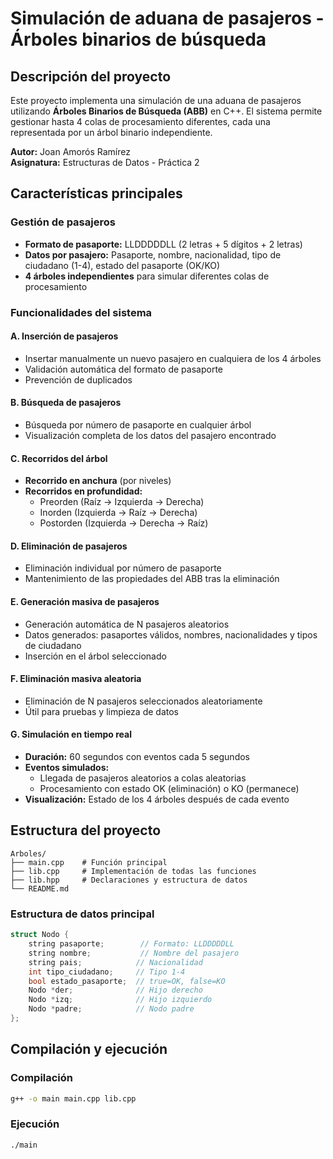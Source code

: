 # Simulación de aduana de pasajeros - Árboles binarios de búsqueda

## Descripción del proyecto

Este proyecto implementa una simulación de una aduana de pasajeros utilizando **Árboles Binarios de Búsqueda (ABB)** en C++. El sistema permite gestionar hasta 4 colas de procesamiento diferentes, cada una representada por un árbol binario independiente.

**Autor:** Joan Amorós Ramírez  
**Asignatura:** Estructuras de Datos - Práctica 2

## Características principales

### Gestión de pasajeros
- **Formato de pasaporte:** LLDDDDDLL (2 letras + 5 dígitos + 2 letras)
- **Datos por pasajero:** Pasaporte, nombre, nacionalidad, tipo de ciudadano (1-4), estado del pasaporte (OK/KO)
- **4 árboles independientes** para simular diferentes colas de procesamiento

### Funcionalidades del sistema

#### A. Inserción de pasajeros
- Insertar manualmente un nuevo pasajero en cualquiera de los 4 árboles
- Validación automática del formato de pasaporte
- Prevención de duplicados

#### B. Búsqueda de pasajeros  
- Búsqueda por número de pasaporte en cualquier árbol
- Visualización completa de los datos del pasajero encontrado

#### C. Recorridos del árbol
- **Recorrido en anchura** (por niveles)
- **Recorridos en profundidad:**
  - Preorden (Raíz → Izquierda → Derecha)
  - Inorden (Izquierda → Raíz → Derecha) 
  - Postorden (Izquierda → Derecha → Raíz)

#### D. Eliminación de pasajeros
- Eliminación individual por número de pasaporte
- Mantenimiento de las propiedades del ABB tras la eliminación

#### E. Generación masiva de pasajeros
- Generación automática de N pasajeros aleatorios
- Datos generados: pasaportes válidos, nombres, nacionalidades y tipos de ciudadano
- Inserción en el árbol seleccionado

#### F. Eliminación masiva aleatoria  
- Eliminación de N pasajeros seleccionados aleatoriamente
- Útil para pruebas y limpieza de datos

#### G. Simulación en tiempo real
- **Duración:** 60 segundos con eventos cada 5 segundos
- **Eventos simulados:**
  - Llegada de pasajeros aleatorios a colas aleatorias
  - Procesamiento con estado OK (eliminación) o KO (permanece)
- **Visualización:** Estado de los 4 árboles después de cada evento

## Estructura del proyecto

```
Arboles/
├── main.cpp    # Función principal
├── lib.cpp     # Implementación de todas las funciones
├── lib.hpp     # Declaraciones y estructura de datos
└── README.md   
```

### Estructura de datos principal

```cpp
struct Nodo {
    string pasaporte;        // Formato: LLDDDDDLL
    string nombre;           // Nombre del pasajero  
    string pais;            // Nacionalidad
    int tipo_ciudadano;     // Tipo 1-4
    bool estado_pasaporte;  // true=OK, false=KO
    Nodo *der;              // Hijo derecho
    Nodo *izq;              // Hijo izquierdo  
    Nodo *padre;            // Nodo padre
};
```

## Compilación y ejecución

### Compilación
```bash
g++ -o main main.cpp lib.cpp
```

### Ejecución
```bash
./main
```
